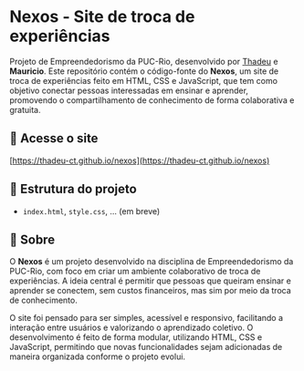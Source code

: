 # Nexos - Site de troca de experiências

Projeto de Empreendedorismo da PUC-Rio, desenvolvido por [Thadeu](https://github.com/thadeu-ct) e **Mauricio**. Este repositório contém o código-fonte do **Nexos**, um site de troca de experiências feito em HTML, CSS e JavaScript, que tem como objetivo conectar pessoas interessadas em ensinar e aprender, promovendo o compartilhamento de conhecimento de forma colaborativa e gratuita.

## 🔗 Acesse o site
[https://thadeu-ct.github.io/nexos](https://thadeu-ct.github.io/nexos)

## 📁 Estrutura do projeto
- `index.html`, `style.css`, ... (em breve)

## 📌 Sobre
O **Nexos** é um projeto desenvolvido na disciplina de Empreendedorismo da PUC-Rio, com foco em criar um ambiente colaborativo de troca de experiências. A ideia central é permitir que pessoas que queiram ensinar e aprender se conectem, sem custos financeiros, mas sim por meio da troca de conhecimento.

O site foi pensado para ser simples, acessível e responsivo, facilitando a interação entre usuários e valorizando o aprendizado coletivo. O desenvolvimento é feito de forma modular, utilizando HTML, CSS e JavaScript, permitindo que novas funcionalidades sejam adicionadas de maneira organizada conforme o projeto evolui.
